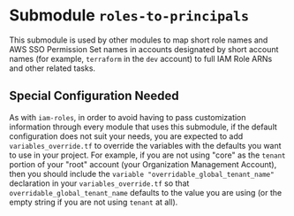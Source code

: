 # Submodule `roles-to-principals`

This submodule is used by other modules to map short role names and AWS SSO Permission Set names in accounts designated
by short account names (for example, `terraform` in the `dev` account) to full IAM Role ARNs and other related tasks.

## Special Configuration Needed

As with `iam-roles`, in order to avoid having to pass customization information through every module that uses this
submodule, if the default configuration does not suit your needs, you are expected to add `variables_override.tf` to
override the variables with the defaults you want to use in your project. For example, if you are not using "core" as
the `tenant` portion of your "root" account (your Organization Management Account), then you should include the
`variable "overridable_global_tenant_name"` declaration in your `variables_override.tf` so that
`overridable_global_tenant_name` defaults to the value you are using (or the empty string if you are not using `tenant`
at all).

<!-- BEGINNING OF PRE-COMMIT-TERRAFORM DOCS HOOK -->
<!-- END OF PRE-COMMIT-TERRAFORM DOCS HOOK -->
